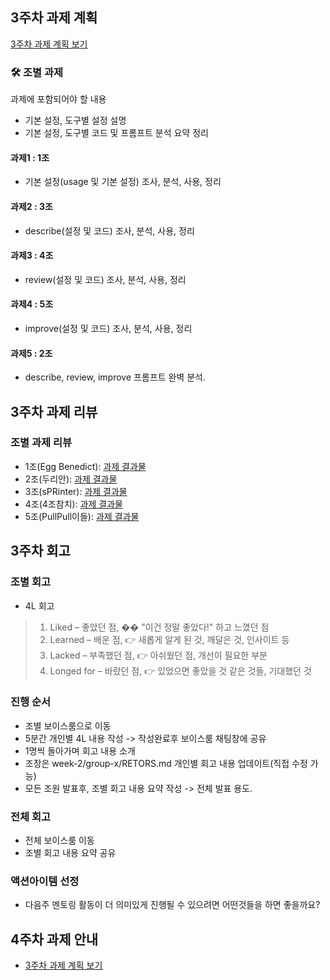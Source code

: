 ## 3주차 과제 계획 
[3주차 과제 계획 보기](PLAN.md)

### 🛠️ 조별 과제
과제에 포함되어야 할 내용  
- 기본 설정, 도구별 설정 설명
- 기본 설정, 도구별 코드 및 프롬프트 분석 요약 정리

#### 과제1 : 1조
- 기본 설정(usage 및 기본 설정) 조사, 분석, 사용, 정리

#### 과제2 : 3조
- describe(설정 및 코드) 조사, 분석, 사용, 정리

#### 과제3 : 4조
- review(설정 및 코드) 조사, 분석, 사용, 정리

#### 과제4 : 5조
- improve(설정 및 코드) 조사, 분석, 사용, 정리

#### 과제5 : 2조
- describe, review, improve 프롬프트 완벽 분석.


## 3주차 과제 리뷰

### 조별 과제 리뷰

- 1조(Egg Benedict): [과제 결과물](group-1/README.md)
- 2조(두리안): [과제 결과물](group-2/group-2.md)
- 3조(sPRinter): [과제 결과물](group-3/assignment.md)
- 4조(4조참치): [과제 결과물](group-4/group-4.md)  
- 5조(PullPull이들): [과제 결과물](group-5/assignment.md)  


## 3주차 회고
### 조별 회고
- 4L 회고
> 1. Liked – 좋았던 점, �� "이건 정말 좋았다!" 하고 느꼈던 점
> 2. Learned – 배운 점, 👉 새롭게 알게 된 것, 깨달은 것, 인사이트 등
> 3. Lacked – 부족했던 점, 👉 아쉬웠던 점, 개선이 필요한 부분 
> 4. Longed for – 바랐던 점, 👉 있었으면 좋았을 것 같은 것들, 기대했던 것

### 진행 순서
- 조별 보이스룸으로 이동
- 5분간 개인별 4L 내용 작성 -> 작성완료후 보이스룸 채팅창에 공유
- 1명씩 돌아가며 회고 내용 소개
- 조장은 week-2/group-x/RETORS.md 개인별 회고 내용 업데이트(직접 수정 가능)
- 모든 조원 발표후, 조별 회고 내용 요약 작성 -> 전체 발표 용도.


### 전체 회고
- 전체 보이스룸 이동
- 조별 회고 내용 요약 공유

### 액션아이템 선정
- 다음주 멘토링 활동이 더 의미있게 진행될 수 있으려면 어떤것들을 하면 좋을까요?

## 4주차 과제 안내
- [3주차 과제 계획 보기](../week-4/PLAN.md)
